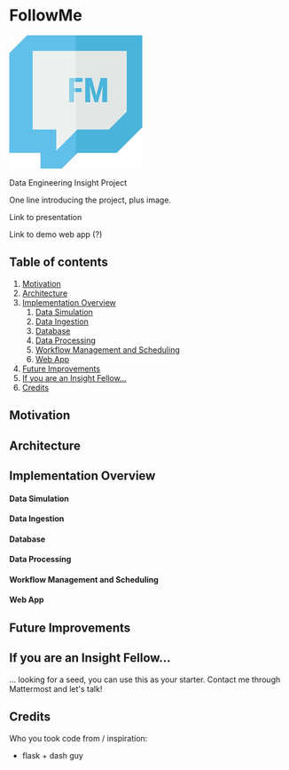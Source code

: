 # FollowMe

![alt-text](./img/FollowMeLogo_small.png)

Data Engineering Insight Project

One line introducing the project, plus image.

Link to presentation

Link to demo web app (?)

## Table of contents
1. [Motivation](#motivation)
2. [Architecture](#architecture)
3. [Implementation Overview](#implementation-overview)
    1. [Data Simulation](#data-simulation)
    2. [Data Ingestion](#data-ingestion)
    3. [Database](#database)
    4. [Data Processing](#data-processing)
    5. [Workflow Management and Scheduling](#workflow-management-and-scheduling)
    6. [Web App](#web-app)
4. [Future Improvements](#future-improvements)
5. [If you are an Insight Fellow...](#if-you-are-an-insight-fellow)
6. [Credits](#credits)


## Motivation

## Architecture
	
## Implementation Overview

#### Data Simulation

#### Data Ingestion

#### Database

#### Data Processing

#### Workflow Management and Scheduling

#### Web App


## Future Improvements

## If you are an Insight Fellow...

... looking for a seed, you can use this as your starter. 
Contact me through Mattermost and let's talk!

## Credits
Who you took code from / inspiration:
* flask + dash guy